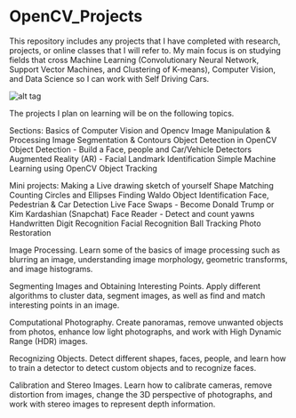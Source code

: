 # OpenCV_Projects

This repository includes any projects that I have completed with research, projects, or online classes that I will refer to. My main focus is on studying fields that cross Machine Learning (Convolutionary Neural Network, Support Vector Machines, and Clustering of K-means), Computer Vision, and Data Science so I can work with Self Driving Cars. 

![alt tag](https://github.com/OverRatedTech/OpenCV_Projects/blob/master/OpenCV_CNN.png)

The projects I plan on learning will be on the following topics. 

Sections:
Basics of Computer Vision and Opencv
Image Manipulation & Processing
Image Segmentation & Contours 
Object Detection in OpenCV
Object Detection - Build a Face, people and Car/Vehicle Detectors 
Augmented Reality (AR) - Facial Landmark Identification
Simple Machine Learning using OpenCV
Object Tracking 


Mini projects: 
Making a Live drawing sketch of yourself
Shape Matching
Counting Circles and Ellipses
Finding Waldo
Object Identification
Face, Pedestrian & Car Detection
Live Face Swaps - Become Donald Trump or Kim Kardashian (Snapchat)
Face Reader - Detect and count yawns 
Handwritten Digit Recognition
Facial Recognition
Ball Tracking
Photo Restoration

Image Processing. Learn some of the basics of image processing such as blurring an image, understanding image morphology, geometric transforms, and image histograms.

Segmenting Images and Obtaining Interesting Points. Apply different algorithms to cluster data, segment images, as well as find and match interesting points in an image.

Computational Photography. Create panoramas, remove unwanted objects from photos, enhance low light photographs, and work with High Dynamic Range (HDR) images.

Recognizing Objects. Detect different shapes, faces, people, and learn how to train a detector to detect custom objects and to recognize faces.

Calibration and Stereo Images. Learn how to calibrate cameras, remove distortion from images, change the 3D perspective of photographs, and work with stereo images to represent depth information.
